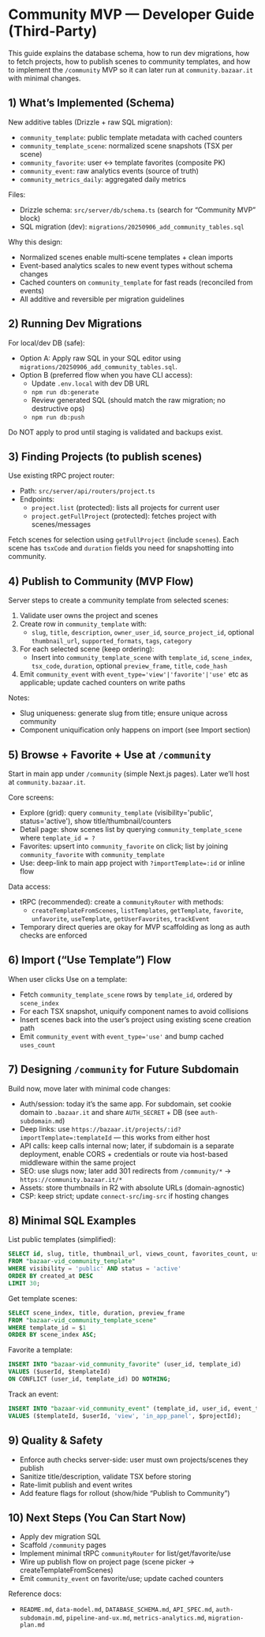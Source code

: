 # Community MVP — Developer Guide (Third-Party)

This guide explains the database schema, how to run dev migrations, how to fetch projects, how to publish scenes to community templates, and how to implement the `/community` MVP so it can later run at `community.bazaar.it` with minimal changes.

## 1) What’s Implemented (Schema)

New additive tables (Drizzle + raw SQL migration):
- `community_template`: public template metadata with cached counters
- `community_template_scene`: normalized scene snapshots (TSX per scene)
- `community_favorite`: user ↔ template favorites (composite PK)
- `community_event`: raw analytics events (source of truth)
- `community_metrics_daily`: aggregated daily metrics

Files:
- Drizzle schema: `src/server/db/schema.ts` (search for “Community MVP” block)
- SQL migration (dev): `migrations/20250906_add_community_tables.sql`

Why this design:
- Normalized scenes enable multi‑scene templates + clean imports
- Event-based analytics scales to new event types without schema changes
- Cached counters on `community_template` for fast reads (reconciled from events)
- All additive and reversible per migration guidelines

## 2) Running Dev Migrations

For local/dev DB (safe):
- Option A: Apply raw SQL in your SQL editor using `migrations/20250906_add_community_tables.sql`.
- Option B (preferred flow when you have CLI access):
  - Update `.env.local` with dev DB URL
  - `npm run db:generate`
  - Review generated SQL (should match the raw migration; no destructive ops)
  - `npm run db:push`

Do NOT apply to prod until staging is validated and backups exist.

## 3) Finding Projects (to publish scenes)

Use existing tRPC project router:
- Path: `src/server/api/routers/project.ts`
- Endpoints:
  - `project.list` (protected): lists all projects for current user
  - `project.getFullProject` (protected): fetches project with scenes/messages

Fetch scenes for selection using `getFullProject` (include `scenes`). Each scene has `tsxCode` and `duration` fields you need for snapshotting into community.

## 4) Publish to Community (MVP Flow)

Server steps to create a community template from selected scenes:
1) Validate user owns the project and scenes
2) Create row in `community_template` with:
   - `slug`, `title`, `description`, `owner_user_id`, `source_project_id`, optional `thumbnail_url`, `supported_formats`, `tags`, `category`
3) For each selected scene (keep ordering):
   - Insert into `community_template_scene` with `template_id`, `scene_index`, `tsx_code`, `duration`, optional `preview_frame`, `title`, `code_hash`
4) Emit `community_event` with `event_type='view'|'favorite'|'use'` etc as applicable; update cached counters on write paths

Notes:
- Slug uniqueness: generate slug from title; ensure unique across community
- Component uniquification only happens on import (see Import section)

## 5) Browse + Favorite + Use at `/community`

Start in main app under `/community` (simple Next.js pages). Later we’ll host at `community.bazaar.it`.

Core screens:
- Explore (grid): query `community_template` (visibility='public', status='active'), show title/thumbnail/counters
- Detail page: show scenes list by querying `community_template_scene` where `template_id = ?`
- Favorites: upsert into `community_favorite` on click; list by joining `community_favorite` with `community_template`
- Use: deep-link to main app project with `?importTemplate=:id` or inline flow

Data access:
- tRPC (recommended): create a `communityRouter` with methods:
  - `createTemplateFromScenes`, `listTemplates`, `getTemplate`, `favorite`, `unfavorite`, `useTemplate`, `getUserFavorites`, `trackEvent`
- Temporary direct queries are okay for MVP scaffolding as long as auth checks are enforced

## 6) Import (“Use Template”) Flow

When user clicks Use on a template:
- Fetch `community_template_scene` rows by `template_id`, ordered by `scene_index`
- For each TSX snapshot, uniquify component names to avoid collisions
- Insert scenes back into the user’s project using existing scene creation path
- Emit `community_event` with `event_type='use'` and bump cached `uses_count`

## 7) Designing `/community` for Future Subdomain

Build now, move later with minimal code changes:
- Auth/session: today it’s the same app. For subdomain, set cookie domain to `.bazaar.it` and share `AUTH_SECRET` + DB (see `auth-subdomain.md`)
- Deep links: use `https://bazaar.it/projects/:id?importTemplate=:templateId` — this works from either host
- API calls: keep calls internal now; later, if subdomain is a separate deployment, enable CORS + credentials or route via host-based middleware within the same project
- SEO: use slugs now; later add 301 redirects from `/community/*` → `https://community.bazaar.it/*`
- Assets: store thumbnails in R2 with absolute URLs (domain-agnostic)
- CSP: keep strict; update `connect-src`/`img-src` if hosting changes

## 8) Minimal SQL Examples

List public templates (simplified):
```sql
SELECT id, slug, title, thumbnail_url, views_count, favorites_count, uses_count
FROM "bazaar-vid_community_template"
WHERE visibility = 'public' AND status = 'active'
ORDER BY created_at DESC
LIMIT 30;
```

Get template scenes:
```sql
SELECT scene_index, title, duration, preview_frame
FROM "bazaar-vid_community_template_scene"
WHERE template_id = $1
ORDER BY scene_index ASC;
```

Favorite a template:
```sql
INSERT INTO "bazaar-vid_community_favorite" (user_id, template_id)
VALUES ($userId, $templateId)
ON CONFLICT (user_id, template_id) DO NOTHING;
```

Track an event:
```sql
INSERT INTO "bazaar-vid_community_event" (template_id, user_id, event_type, source, project_id)
VALUES ($templateId, $userId, 'view', 'in_app_panel', $projectId);
```

## 9) Quality & Safety

- Enforce auth checks server-side: user must own projects/scenes they publish
- Sanitize title/description, validate TSX before storing
- Rate-limit publish and event writes
- Add feature flags for rollout (show/hide “Publish to Community”)

## 10) Next Steps (You Can Start Now)

- Apply dev migration SQL
- Scaffold `/community` pages
- Implement minimal tRPC `communityRouter` for list/get/favorite/use
- Wire up publish flow on project page (scene picker → createTemplateFromScenes)
- Emit `community_event` on favorite/use; update cached counters

Reference docs:
- `README.md`, `data-model.md`, `DATABASE_SCHEMA.md`, `API_SPEC.md`, `auth-subdomain.md`, `pipeline-and-ux.md`, `metrics-analytics.md`, `migration-plan.md`

